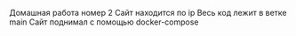 Домашная работа номер 2
Сайт находится по ip 
Весь код лежит в ветке main
Сайт поднимал с помощью docker-compose 
